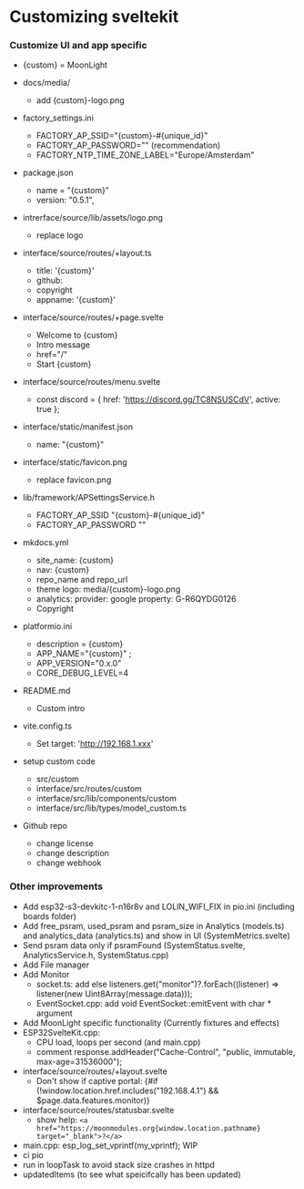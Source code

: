 # Customizing sveltekit

### Customize UI and app specific

* {custom} = MoonLight

* docs/media/
    * add {custom}-logo.png
* factory_settings.ini
    * FACTORY_AP_SSID=\"{custom}-#{unique_id}\"
    * FACTORY_AP_PASSWORD=\"\" (recommendation)
    * FACTORY_NTP_TIME_ZONE_LABEL=\"Europe/Amsterdam\"
* package.json
    * name = "{custom}"
    * version: "0.5.1",
* intrerface/source/lib/assets/logo.png
    * replace logo
* interface/source/routes/+layout.ts
    * title: '{custom}'
    * github:
    * copyright
    * appname: '{custom}'
* interface/source/routes/+page.svelte
    * Welcome to {custom}
    * Intro message
    * href="/" 
    * Start {custom}
* interface/source/routes/menu.svelte
    * const discord = { href: 'https://discord.gg/TC8NSUSCdV', active: true };
* interface/static/manifest.json
    * name: "{custom}"
* interface/static/favicon.png
    * replace favicon.png
* lib/framework/APSettingsService.h
    * FACTORY_AP_SSID "{custom}-#{unique_id}"
    * FACTORY_AP_PASSWORD ""
* mkdocs.yml
    * site_name: {custom}
    * nav: {custom}
    * repo_name and repo_url
    * theme logo: media/{custom}-logo.png
    * analytics: provider: google property: G-R6QYDG0126
    * Copyright
* platformio.ini
    * description = {custom}
    * APP_NAME=\"{custom}\" ;
    * APP_VERSION=\"0.x.0\"
    * CORE_DEBUG_LEVEL=4
* README.md
    *  Custom intro
* vite.config.ts
    * Set target: 'http://192.168.1.xxx'
* setup custom code
    * src/custom
    * interface/src/routes/custom
    * interface/src/lib/components/custom
    * interface/src/lib/types/model_custom.ts
* Github repo
    * change license
    * change description
    * change webhook

### Other improvements

* Add esp32-s3-devkitc-1-n16r8v and LOLIN_WIFI_FIX in pio.ini (including boards folder)
* Add free_psram, used_psram and psram_size in Analytics (models.ts) and analytics_data (analytics.ts) and show in UI (SystemMetrics.svelte)
* Send psram data only if psramFound (SystemStatus.svelte, AnalyticsService.h, SystemStatus.cpp)
* Add File manager
* Add Monitor
    * socket.ts: add else listeners.get("monitor")?.forEach((listener) => listener(new Uint8Array(message.data)));
    * EventSocket.cpp: add void EventSocket::emitEvent with char * argument
* Add MoonLight specific functionality (Currently fixtures and effects)
* ESP32SvelteKit.cpp: 
    * CPU load, loops per second (and main.cpp)
    * comment response.addHeader("Cache-Control", "public, immutable, max-age=31536000");
* interface/source/routes/+layout.svelte
    * Don't show if captive portal: {#if (!window.location.href.includes("192.168.4.1") && $page.data.features.monitor)}
* interface/source/routes/statusbar.svelte
    * show help: ```<a href="https://moonmodules.org{window.location.pathname} target="_blank">?</a>```
* main.cpp: esp_log_set_vprintf(my_vprintf); WIP
* ci pio
* run in loopTask to avoid stack size crashes in httpd
* updatedItems (to see what speicifcally has been updated)
